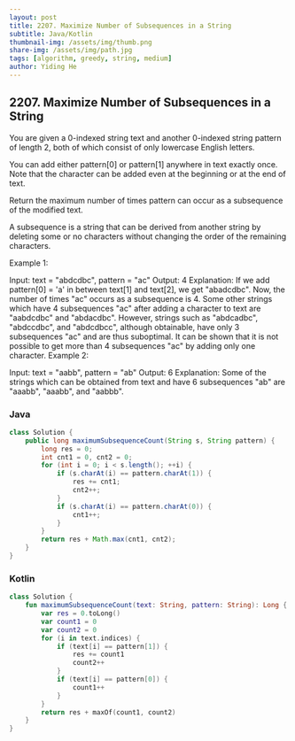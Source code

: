 ```yaml
---
layout: post
title: 2207. Maximize Number of Subsequences in a String
subtitle: Java/Kotlin
thumbnail-img: /assets/img/thumb.png
share-img: /assets/img/path.jpg
tags: [algorithm, greedy, string, medium]
author: Yiding He
---
```


## 2207. Maximize Number of Subsequences in a String

You are given a 0-indexed string text and another 0-indexed string pattern of length 2, both of which consist of only lowercase English letters.

You can add either pattern[0] or pattern[1] anywhere in text exactly once. Note that the character can be added even at the beginning or at the end of text.

Return the maximum number of times pattern can occur as a subsequence of the modified text.

A subsequence is a string that can be derived from another string by deleting some or no characters without changing the order of the remaining characters.

 

Example 1:

Input: text = "abdcdbc", pattern = "ac"
Output: 4
Explanation:
If we add pattern[0] = 'a' in between text[1] and text[2], we get "abadcdbc". Now, the number of times "ac" occurs as a subsequence is 4.
Some other strings which have 4 subsequences "ac" after adding a character to text are "aabdcdbc" and "abdacdbc".
However, strings such as "abdcadbc", "abdccdbc", and "abdcdbcc", although obtainable, have only 3 subsequences "ac" and are thus suboptimal.
It can be shown that it is not possible to get more than 4 subsequences "ac" by adding only one character.
Example 2:

Input: text = "aabb", pattern = "ab"
Output: 6
Explanation:
Some of the strings which can be obtained from text and have 6 subsequences "ab" are "aaabb", "aaabb", and "aabbb".


### Java

```java
class Solution {
    public long maximumSubsequenceCount(String s, String pattern) {
        long res = 0;
        int cnt1 = 0, cnt2 = 0;
        for (int i = 0; i < s.length(); ++i) {
            if (s.charAt(i) == pattern.charAt(1)) {
                res += cnt1;
                cnt2++;
            }
            if (s.charAt(i) == pattern.charAt(0)) {
                cnt1++;
            }
        }
        return res + Math.max(cnt1, cnt2);
    }
}
```

### Kotlin

```kotlin
class Solution {
    fun maximumSubsequenceCount(text: String, pattern: String): Long {
        var res = 0.toLong()
        var count1 = 0
        var count2 = 0
        for (i in text.indices) {
            if (text[i] == pattern[1]) {
                res += count1
                count2++
            }
            if (text[i] == pattern[0]) {
                count1++
            }
        }
        return res + maxOf(count1, count2)
    }
}
```
